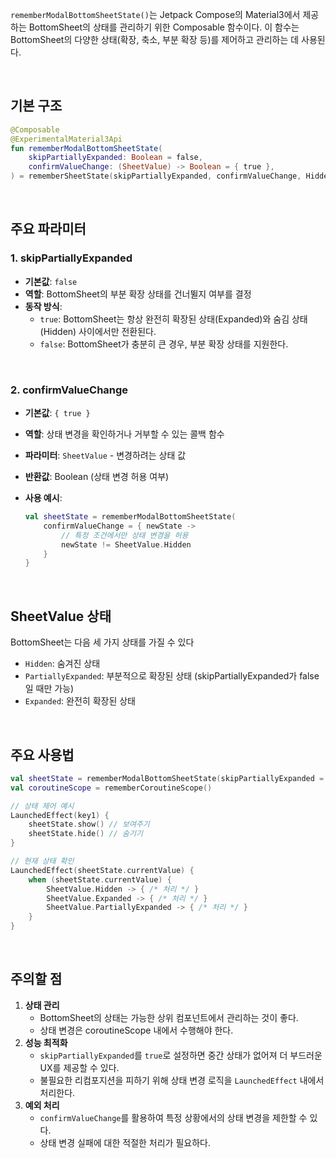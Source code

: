 `rememberModalBottomSheetState()`는 Jetpack Compose의 Material3에서 제공하는 BottomSheet의 상태를 관리하기 위한 Composable 함수이다. 이 함수는 BottomSheet의 다양한 상태(확장, 축소, 부분 확장 등)를 제어하고 관리하는 데 사용된다.

<br>

## 기본 구조

```kotlin
@Composable
@ExperimentalMaterial3Api
fun rememberModalBottomSheetState(
    skipPartiallyExpanded: Boolean = false,
    confirmValueChange: (SheetValue) -> Boolean = { true },
) = rememberSheetState(skipPartiallyExpanded, confirmValueChange, Hidden)
```

<br>

## 주요 파라미터

### 1. skipPartiallyExpanded

- **기본값**: `false`
- **역할**: BottomSheet의 부분 확장 상태를 건너뛸지 여부를 결정
- **동작 방식**:
    - `true`: BottomSheet는 항상 완전히 확장된 상태(Expanded)와 숨김 상태(Hidden) 사이에서만 전환된다.
    - `false`: BottomSheet가 충분히 큰 경우, 부분 확장 상태를 지원한다.
    
<br>

### 2. confirmValueChange

- **기본값**: `{ true }`
- **역할**: 상태 변경을 확인하거나 거부할 수 있는 콜백 함수
- **파라미터**: `SheetValue` - 변경하려는 상태 값
- **반환값**: Boolean (상태 변경 허용 여부)
- **사용 예시**:
    
    ```kotlin
    val sheetState = rememberModalBottomSheetState(
        confirmValueChange = { newState ->
            // 특정 조건에서만 상태 변경을 허용
            newState != SheetValue.Hidden
        }
    }
    ```

    <br>

## SheetValue 상태

BottomSheet는 다음 세 가지 상태를 가질 수 있다

- `Hidden`: 숨겨진 상태
- `PartiallyExpanded`: 부분적으로 확장된 상태 (skipPartiallyExpanded가 false일 때만 가능)
- `Expanded`: 완전히 확장된 상태

<br>

## 주요 사용법

```kotlin
val sheetState = rememberModalBottomSheetState(skipPartiallyExpanded = true)
val coroutineScope = rememberCoroutineScope()

// 상태 제어 예시
LaunchedEffect(key1) {
    sheetState.show() // 보여주기
    sheetState.hide() // 숨기기
}

// 현재 상태 확인
LaunchedEffect(sheetState.currentValue) {
    when (sheetState.currentValue) {
        SheetValue.Hidden -> { /* 처리 */ }
        SheetValue.Expanded -> { /* 처리 */ }
        SheetValue.PartiallyExpanded -> { /* 처리 */ }
    }
}
```

<br>

## 주의할 점

1. **상태 관리**
    - BottomSheet의 상태는 가능한 상위 컴포넌트에서 관리하는 것이 좋다.
    - 상태 변경은 coroutineScope 내에서 수행해야 한다.
2. **성능 최적화**
    - `skipPartiallyExpanded`를 `true`로 설정하면 중간 상태가 없어져 더 부드러운 UX를 제공할 수 있다.
    - 불필요한 리컴포지션을 피하기 위해 상태 변경 로직을 `LaunchedEffect` 내에서 처리한다.
3. **예외 처리**
    - `confirmValueChange`를 활용하여 특정 상황에서의 상태 변경을 제한할 수 있다.
    - 상태 변경 실패에 대한 적절한 처리가 필요하다.
